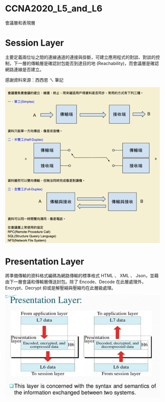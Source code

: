 # CCNA2020_L5_and_L6
會議層和表現層

# Session Layer 

主要定義兩位址之間的連線通道的連接與掛斷，可建立應用程式的對談、對談的控制，下一層的傳輸層是確認封包能否到達目的地 (Reachability)，而會議層是確認網路連線是否建立。



感謝資料來源：西西恩 ㄟ 筆記

![session layer](https://raw.githubusercontent.com/QueenieCplusplus/CCNA2020_L5_and_L6/master/Session_Layer.png)


# Presentation Layer

將準備傳輸的資料格式編碼為網路傳輸的標準格式 HTML 、 XML 、 Json，並藉由下一層會議和傳輸層傳送封包。除了 Encode、Decode 在此層處理外，Encrypt、Decrypt 抑或是解壓縮與壓縮均在此層級處理。

![encod & encrypt](https://raw.githubusercontent.com/QueenieCplusplus/CCNA2020_L5_and_L6/master/Presentaion_Layer.png)
